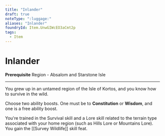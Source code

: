 ```yaml
---
title: "Inlander"
draft: true
noteType: ":luggage:"
aliases: "Inlander"
foundryId: Item.UnwGIWcEO3aCmt2p
tags:
  - Item
---
```


# Inlander

**Prerequisite** Region - Absalom and Starstone Isle

* * *

You grew up in an untamed region of the Isle of Kortos, and you know how to survive in the wild.

Choose two ability boosts. One must be to **Constitution** or **Wisdom**, and one is a free ability boost.

You're trained in the Survival skill and a Lore skill related to the terrain type associated with your home region (such as Hills Lore or Mountains Lore). You gain the [[Survey Wildlife]] skill feat.
